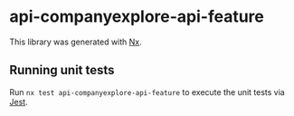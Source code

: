 # api-companyexplore-api-feature

This library was generated with [Nx](https://nx.dev).

## Running unit tests

Run `nx test api-companyexplore-api-feature` to execute the unit tests via [Jest](https://jestjs.io).
